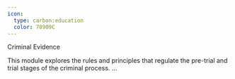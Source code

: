 ```yaml
---
icon:
  type: carbon:education
  color: 78909C
---
```

Criminal Evidence

This module explores the rules and principles that regulate the pre-trial and trial stages of the criminal process. ... 
